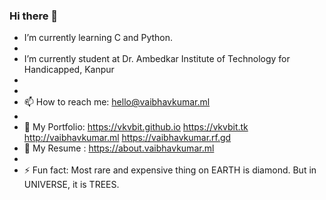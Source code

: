 ### Hi there 👋

-  I’m currently learning C and Python.
-  
-  I’m currently student at Dr. Ambedkar Institute of Technology for Handicapped, Kanpur
-
- 
- 📫 How to reach me: hello@vaibhavkumar.ml
-
- 🔗 My Portfolio: https://vkvbit.github.io https://vkvbit.tk http://vaibhavkumar.ml https://vaibhavkumar.rf.gd
- 📄 My Resume : https://about.vaibhavkumar.ml
-
- ⚡ Fun fact: Most rare and expensive thing on EARTH is diamond. But in UNIVERSE, it is TREES.
